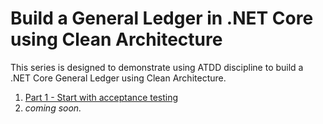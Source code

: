 # Build a General Ledger in .NET Core using Clean Architecture

This series is designed to demonstrate using ATDD discipline to build a .NET Core General Ledger using Clean Architecture.

1. [Part 1 - Start with acceptance testing](https://drive.google.com/open?id=1eNRRkTVf3OSDtGHGQZpnzUwJTxKeg-Zb)
2. _coming soon._

